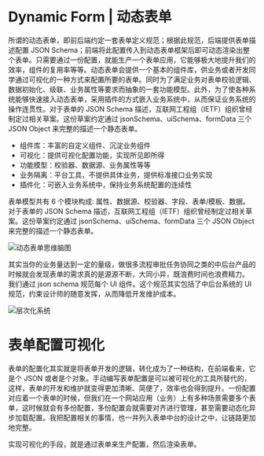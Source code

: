 # Dynamic Form | 动态表单

所谓的动态表单，即前后端约定一套表单定义规范；根据此规范，后端提供表单描述配置 JSON Schema；前端将此配置传入到动态表单框架后即可动态渲染出整个表单。只需要通过一份配置，就能生产一个表单应用，它能够极大地提升我们的效率，组件的复用率等等。动态表单会提供一个基本的组件库，供业务或者开发同学通过可视化的一种方式来配置所要的表单。同时为了满足业务对表单校验逻辑、数据初始化、级联、业务属性等要求而抽象的一套功能模型。此外，为了使各种系统能够快速接入动态表单，采用插件的方式嵌入业务系统中，从而保证业务系统的操作连贯性。对于表单的 JSON Schema 描述，互联网工程组（IETF）组织曾经制定过相关草案。这份草案约定通过 jsonSchema、uiSchema、formData 三个 JSON Object 来完整的描述一个静态表单。

- 组件库：丰富的自定义组件、沉淀业务组件
- 可视化：提供可视化配置功能，实现所见即所得
- 功能模型：校验器、数据源、业务属性等等
- 业务隔离：平台工具，不提供具体业务，提供标准接口业务实现
- 插件化：可嵌入业务系统中，保持业务系统配置的连续性

表单模型共有 6 个模块构成: 属性、数据源、校验器、字段、表单/模板、数据。对于表单的 JSON Schema 描述，互联网工程组（IETF）组织曾经制定过相关草案。这份草案约定通过 jsonSchema、uiSchema、formData 三个 JSON Object 来完整的描述一个静态表单。

![动态表单思维脑图](https://i.postimg.cc/bYD4WQBn/image.png)

其实当你的业务量达到一定的量级，做很多流程审批任务协同之类的中后台产品的时候就会发现表单的需求真的是源源不断，大同小异，既浪费时间也浪费精力。 我们通过 json schema 规范每个 UI 组件。这个规范其实包括了中后台系统的 UI 规范，约束设计师的随意发挥，从而降低开发维护成本。

![层次化系统](https://s2.ax1x.com/2019/09/02/nPQBHU.png)

# 表单配置可视化

表单的配置化其实就是将表单开发的逻辑，转化成为了一种结构，在前端看来，它是个 JSON 或者是个对象。手动编写表单配置是可以被可视化的工具所替代的，这样，表单的开发和维护就变得更加清晰、简便了，效率也会得到提升。一份配置对应着一个表单的时候，但我们在一个网站应用（业务）上有多种场景需要多个表单，这时候就会有多份配置，多份配置会就需要对齐进行管理，甚至需要动态化异步加载配置。我把配置相关的事情，也一并列入表单中台的设计之中，让链路更加地完整。

实现可视化的手段，就是通过表单来生产配置，然后渲染表单。
